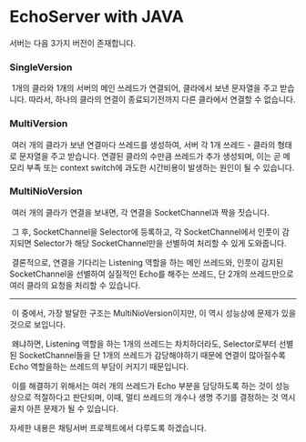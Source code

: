 
# EchoServer with JAVA

서버는 다음 3가지 버전이 존재합니다.

### SingleVersion
&nbsp;1개의 클라와 1개의 서버의 메인 쓰레드가 연결되어, 클라에서 보낸 문자열을 주고 받습니다. 따라서, 하나의 클라의 연결이 종료되기전까지 다른 클라에서 연결할 수 없습니다.

### MultiVersion
&nbsp;여러 개의 클라가 보낸 연결마다 쓰레드를 생성하여, 서버 각 1개 쓰레드 - 클라의 형태로 문자열을 주고 받습니다. 연결된 클라의 수만큼 쓰레드가 추가 생성되며, 이는 곧 메모리 부족 또는 context switch에 과도한 시간비용이 발생하는 원인이 될 수 있습니다.

### MultiNioVersion
&nbsp;여러 개의 클라가 연결을 보내면, 각 연결을 SocketChannel과 짝을 짓습니다. 

&nbsp;그 후, SocketChannel을 Selector에 등록하고, 각 SocketChannel에서 인풋이 감지되면 Selector가 해당 SocketChannel만을 선별하여 처리할 수 있게 도와줍니다.

&nbsp;결론적으로, 연결을 기다리는 Listening 역할을 하는 메인 쓰레드와, 인풋이 감지된 SocketChannel을 선별하여 실질적인 Echo를 해주는 쓰레드, 단 2개의 쓰레드만으로 여러 클라의 요청을 처리할 수 있습니다.

----------

&nbsp;이 중에서, 가장 발달한 구조는 MultiNioVersion이지만, 이 역시 성능상에 문제가 있을 것으로 보입니다.

&nbsp;왜냐하면, Listening 역할을 하는 1개의 쓰레드는 차치하더라도, Selector로부터 선별된 SocketChannel들을 단 1개의 쓰레드가 감당해야하기 때문에 연결이 많아질수록 Echo 역할을하는 쓰레드의 부담이 커지기 때문입니다.

&nbsp;이를 해결하기 위해서는 여러 개의 쓰레드가 Echo 부분을 담당하도록 하는 것이 성능상으로 적절하다고 판단되며, 이때, 멀티 쓰레드의 개수나 생명 주기를 결정하는 것 역시 골치 아픈 문제가 될 수 있습니다.

자세한 내용은 채팅서버 프로젝트에서 다루도록 하겠습니다.
